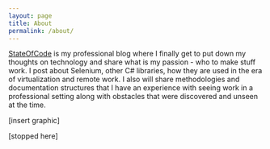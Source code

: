```yaml
---
layout: page
title: About
permalink: /about/
---
```

[StateOfCode](/about/) is my professional blog where I finally get to put down my thoughts on technology and share what is my passion - who to make stuff work. I post about Selenium, other C# libraries, how they are used in the era of virtualization and remote work. I also will share methodologies and documentation structures that I have an experience with seeing work in a professional setting along with obstacles that were discovered and unseen at the time.

[insert graphic]

[stopped here]